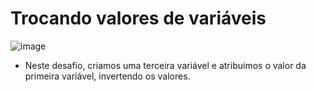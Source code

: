  # Trocando valores de variáveis
 ![image](https://user-images.githubusercontent.com/95503135/188331145-70df97e4-b629-4223-8b43-3b8fb3314a9d.png)
 * Neste desafio, criamos uma terceira variável e atribuímos o valor da primeira variável, invertendo os valores.
